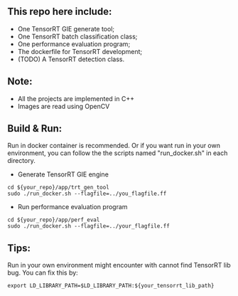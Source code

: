 ## This repo here include:
+ One TensorRT GIE generate tool;
+ One TensorRT batch classification class;
+ One performance evaluation program;
+ The dockerfile for TensorRT development;
+ (TODO) A TensorRT detection class.

## Note:
+ All the projects are implemented in C++
+ Images are read using OpenCV

## Build & Run:
Run in docker container is recommended. Or if you want run in your own environment, you can follow the the scripts named "run_docker.sh" in each directory.

+ Generate TensorRT GIE engine

```
cd ${your_repo}/app/trt_gen_tool
sudo ./run_docker.sh --flagfile=../you_flagfile.ff
```
+ Run performance evaluation program

```
cd ${your_repo}/app/perf_eval
sudo ./run_docker.sh --flagfile=../your_flagfile.ff
```
## Tips:
Run in your own environment might encounter with cannot find TensorRT lib bug. You can fix this by:

```
export LD_LIBRARY_PATH=$LD_LIBRARY_PATH:${your_tensorrt_lib_path}
```
